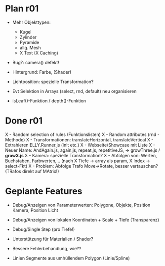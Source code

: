 Plan r01
========

- Mehr Objekttypen: 
  - Kugel
  - Zylinder
  - Pyramide
  - allg. Mesh
  - X Text (X Caching)

- Bug?: camera() defekt!

- Hintergrund: Farbe, (Shader)
- Lichtposition: spezielle Transformation?

- Evt Selektion in Arrays (select, rnd, default) neu organisieren
- isLeaf()-Funktion / depth()-Funktion

Done r01
========
X - Random selection of rules (Funktionslisten)
X - Random attributes (rnd - Methode)
X - Transformationen: translateHorizontal, translateVertical
X - Extrahieren ELLY.Runner.js (init etc.)
X - Webseite/Showcase mit Liste
X - Neuer Name: AndAgain.js, again.js, repeat.js, repetitiveJS, -> growThree.js / ****grow3.js****
X - Kamera: spezielle Transformation?
X - Abfolgen von: Werten, Buchstaben, Farbwerten,... (nach  X Tiefe -> array als param, X Index -> select-Fkt)
X - Problem: Abfolge Trafo Move->Rotate, besser vertauschen? (TRafos direkt auf MAtrix!)


Geplante Features
=================
- Debug/Anzeigen von Parameterwerten: Polygone, Objekte, Position Kamera, Position Licht
- Debug/Anzeigen von lokalen Koordinaten + Scale + Tiefe (Transparenz)
- Debug/Single Step (pro Tiefe!)

- Unterstützung für Materialien / Shader?
- Bessere Fehlerbehandlung, wie??
- Linien Segmente aus umhüllendem Polygon (Linie/Spline)